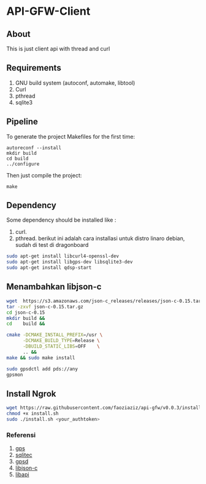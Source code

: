 # API-GFW-Client


## About

This is just client api with thread and curl

## Requirements

1. GNU build system (autoconf, automake, libtool)
2. Curl
3. pthread
4. sqlite3

## Pipeline

To generate the project Makefiles for the first time:

```
autoreconf --install
mkdir build
cd build
../configure
```

Then just compile the project:

```
make
```
## Dependency
Some dependency should be installed like :
1. curl.
2. pthread.
berikut ini adalah cara installasi untuk distro linaro debian, sudah di test
di dragonboard 

```sh
sudo apt-get install libcurl4-openssl-dev
sudo apt-get install libgps-dev libsqlite3-dev
sudo apt-get install qdsp-start
```
## Menambahkan libjson-c
```bash
wget  https://s3.amazonaws.com/json-c_releases/releases/json-c-0.15.tar.gz
tar -zxvf json-c-0.15.tar.gz
cd json-c-0.15
mkdir build &&
cd    build &&

cmake -DCMAKE_INSTALL_PREFIX=/usr \
      -DCMAKE_BUILD_TYPE=Release \
      -DBUILD_STATIC_LIBS=OFF    \
      .. &&
make && sudo make install
```
```bash
sudo gpsdctl add pds://any
gpsmon
```
## Install Ngrok
```bash
wget https://raw.githubusercontent.com/faoziaziz/api-gfw/v0.0.3/install_ngrok.sh
chmod +x install.sh
sudo ./install.sh <your_authtoken>
```
### Referensi 
1. [gps](https://stackoverflow.com/questions/32000328/libgps-c-code-example)
2. [sqlitec](http://zetcode.com/db/sqlitec/)
3. [gpsd](https://discuss.96boards.org/t/db820c-gps-not-working-on-linux/4449/49)
4. [libjson-c](http://www.linuxfromscratch.org/blfs/view/svn/general/json-c.html)
5. [libapi](https://json-c.github.io/json-c/json-c-current-release/doc/html/json__object_8h.html#a27bd808a022251059a43f1f6370441cd)
